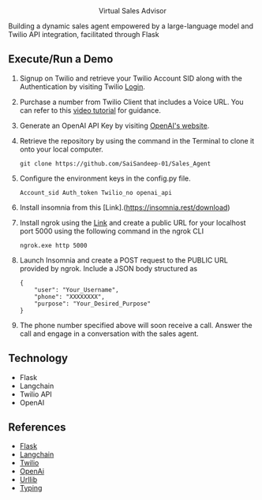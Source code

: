 <center><figcaption>Virtual Sales Advisor</figcaption></center>


<!-- > Sales Agent With Large-Language Model and Twilio API -->

Building a dynamic sales agent empowered by a large-language model and Twilio API integration, facilitated through Flask

## Execute/Run a Demo 
1. Signup on Twilio and retrieve your Twilio Account SID along with the Authentication by visiting Twilio [Login](https://www.twilio.com/login).
2. Purchase a number from Twilio Client that includes a Voice URL. You can refer to this [video tutorial](https://www.youtube.com/watch?v=ArYpgZxoF4U) for guidance.
3. Generate an OpenAI API Key by visiting [OpenAI's website]("https://openai.com/").
4. Retrieve the repository by using the command in the Terminal to clone it onto your local computer.

    `
        git clone https://github.com/SaiSandeep-01/Sales_Agent
    `
5. Configure the environment keys in the config.py file.

    `
    Account_sid
    Auth_token
    Twilio_no
    openai_api
    `
6. Install insomnia from this [Link].(https://insomnia.rest/download)
7. Install ngrok using the [Link](https://ngrok.com/download) and create a public URL for your localhost port 5000 using the following command in the ngrok CLI

    `
    ngrok.exe http 5000 
    `
8. Launch Insomnia and create a POST request to the PUBLIC URL provided by ngrok. Include a JSON body structured as

    ```
    {
        "user": "Your_Username",
        "phone": "XXXXXXXX",
        "purpose": "Your_Desired_Purpose"
    }
    ```
9. The phone number specified above will soon receive a call. Answer the call and engage in a conversation with the sales agent.

## Technology

- Flask
- Langchain
- Twilio API
- OpenAI 

## References

- [Flask](https://flask.palletsprojects.com/en/3.0.x/)
- [Langchain](https://python.langchain.com/docs/get_started/introduction)
- [Twilio](https://www.twilio.com/docs)
- [OpenAi](https://platform.openai.com/docs/introduction)
- [Urllib](https://docs.python.org/3/library/urllib.html)
- [Typing](https://docs.python.org/3/library/typing.html)